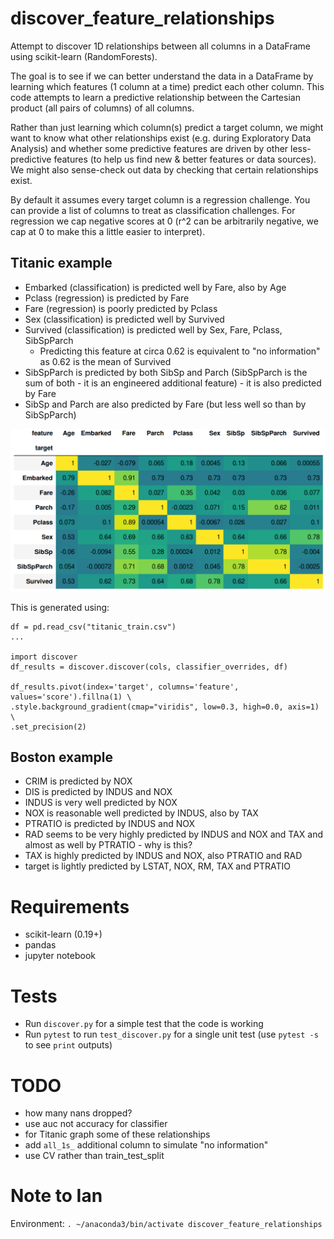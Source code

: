 # discover_feature_relationships

Attempt to discover 1D relationships between all columns in a DataFrame using scikit-learn (RandomForests). 

The goal is to see if we can better understand the data in a DataFrame by learning which features (1 column at a time) predict each other column. This code attempts to learn a predictive relationship between the Cartesian product (all pairs of columns) of all columns.

Rather than just learning which column(s) predict a target column, we might want to know what other relationships exist (e.g. during Exploratory Data Analysis) and whether some predictive features are driven by other less-predictive features (to help us find new & better features or data sources). We might also sense-check out data by checking that certain relationships exist.

By default it assumes every target column is a regression challenge. You can provide a list of columns to treat as classification challenges. For regression we cap negative scores at 0 (r^2 can be arbitrarily negative, we cap at 0 to make this a little easier to interpret).

## Titanic example

* Embarked (classification) is predicted well by Fare, also by Age
* Pclass (regression) is predicted by Fare
* Fare (regression) is poorly predicted by Pclass
* Sex (classification) is predicted well by Survived
* Survived (classification) is predicted well by Sex, Fare, Pclass, SibSpParch
  * Predicting this feature at circa 0.62 is equivalent to "no information" as 0.62 is the mean of Survived
* SibSpParch is predicted by both SibSp and Parch (SibSpParch is the sum of both - it is an engineered additional feature) - it is also predicted by Fare
* SibSp and Parch are also predicted by Fare (but less well so than by SibSpParch)

![alt text](example_titanic_output.png)

This is generated using:
```
df = pd.read_csv("titanic_train.csv")
...

import discover
df_results = discover.discover(cols, classifier_overrides, df)

df_results.pivot(index='target', columns='feature', values='score').fillna(1) \
.style.background_gradient(cmap="viridis", low=0.3, high=0.0, axis=1) \
.set_precision(2)
```

## Boston example

* CRIM is predicted by NOX
* DIS is predicted by INDUS and NOX
* INDUS is very well predicted by NOX
* NOX is reasonable well predicted by INDUS, also by TAX
* PTRATIO is predicted by INDUS and NOX
* RAD seems to be very highly predicted by INDUS and NOX and TAX and almost as well by PTRATIO - why is this?
* TAX is highly predicted by INDUS and NOX, also PTRATIO and RAD
* target is lightly predicted by LSTAT, NOX, RM, TAX and PTRATIO



# Requirements

* scikit-learn (0.19+)
* pandas
* jupyter notebook

# Tests

* Run `discover.py` for a simple test that the code is working 
* Run `pytest` to run `test_discover.py` for a single unit test (use `pytest -s` to see `print` outputs)

# TODO

* how many nans dropped?
* use auc not accuracy for classifier
* for Titanic graph some of these relationships
* add `all_1s_` additional column to simulate "no information"
* use CV rather than train_test_split

# Note to Ian

Environment: `. ~/anaconda3/bin/activate discover_feature_relationships`

